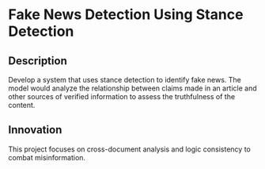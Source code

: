 # Fake News Detection Using Stance Detection

## Description

Develop a system that uses stance detection to identify fake news. The model would analyze the relationship between claims made in an article and other sources of verified information to assess the truthfulness of the content.

## Innovation

This project focuses on cross-document analysis and logic consistency to combat misinformation.
